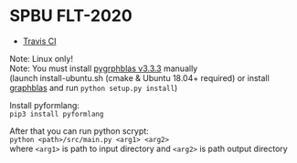 # SPBU FLT-2020
 - [Travis CI](https://travis-ci.com/github/AlanGamaonov/spbu-gdb2020)

 Note: Linux only! <br />
 Note: You must install [pygrphblas v3.3.3](https://github.com/michelp/pygraphblas) manually <br />
 (launch install-ubuntu.sh (cmake & Ubuntu 18.04+ required) or install [graphblas](https://people.engr.tamu.edu/davis/GraphBLAS.html) and run `python setup.py install`) <br />
 
Install pyformlang: <br />
`pip3 install pyformlang`
 
After that you can run python scrypt: <br />
`python <path>/src/main.py <arg1> <arg2>` <br />
where `<arg1>` is path to input directory and `<arg2>` is path output directory

